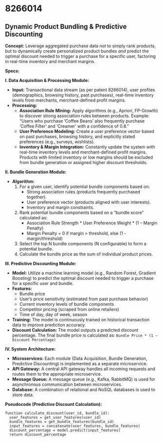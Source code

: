 # 8266014

## Dynamic Product Bundling & Predictive Discounting

**Concept:** Leverage aggregated purchase data *not* to simply rank products, but to dynamically create personalized product bundles *and* predict the optimal discount needed to trigger a purchase for a specific user, factoring in real-time inventory and merchant margins.

**Specs:**

**I. Data Acquisition & Processing Module:**

*   **Input:** Transactional data stream (as per patent 8266014), user profiles (demographics, browsing history, past purchases), real-time inventory levels from merchants, merchant-defined profit margins.
*   **Processing:**
    *   **Association Rule Mining:**  Apply algorithms (e.g., Apriori, FP-Growth) to discover strong association rules between products.  Example: “Users who purchase ‘Coffee Beans’ also frequently purchase ‘Coffee Filter’ and ‘Creamer’ with a confidence of 0.8.”
    *   **User Preference Modeling:**  Create a user preference vector based on past purchases, browsing history, and explicitly stated preferences (e.g., surveys, wishlists).
    *   **Inventory & Margin Integration:**  Constantly update the system with real-time inventory levels and merchant-defined profit margins.  Products with limited inventory or low margins should be excluded from bundle generation or assigned higher discount thresholds.

**II. Bundle Generation Module:**

*   **Algorithm:**
    1.  For a given user, identify potential bundle components based on:
        *   Strong association rules (products frequently purchased together).
        *   User preference vector (products aligned with user interests).
        *   Inventory and margin constraints.
    2.  Rank potential bundle components based on a “bundle score” calculated as:
        *   Association Rule Strength * User Preference Weight * (1 – Margin Penalty)
        *   Margin Penalty = 0 if margin > threshold, else (1 - margin/threshold)
    3.  Select the top N bundle components (N configurable) to form a potential bundle.
    4.  Calculate the bundle price as the sum of individual product prices.

**III. Predictive Discounting Module:**

*   **Model:**  Utilize a machine learning model (e.g., Random Forest, Gradient Boosting) to predict the optimal discount needed to trigger a purchase for a specific user and bundle.
*   **Features:**
    *   Bundle price
    *   User’s price sensitivity (estimated from past purchase behavior)
    *   Current inventory levels of bundle components
    *   Competitor pricing (scraped from online retailers)
    *   Time of day, day of week, season
*   **Training:** The model is continuously trained on historical transaction data to improve prediction accuracy.
*   **Discount Calculation:** The model outputs a predicted discount percentage. The final bundle price is calculated as: `Bundle Price * (1 – Discount Percentage)`

**IV. System Architecture:**

*   **Microservices:**  Each module (Data Acquisition, Bundle Generation, Predictive Discounting) is implemented as a separate microservice.
*   **API Gateway:**  A central API gateway handles all incoming requests and routes them to the appropriate microservice.
*   **Message Queue:**  A message queue (e.g., Kafka, RabbitMQ) is used for asynchronous communication between microservices.
*   **Database:**  A combination of relational and NoSQL databases is used to store data.

**Pseudocode (Predictive Discount Calculation):**

```
function calculate_discount(user_id, bundle_id):
  user_features = get_user_features(user_id)
  bundle_features = get_bundle_features(bundle_id)
  input_features = concatenate(user_features, bundle_features)
  discount_percentage = model.predict(input_features)
  return discount_percentage
```